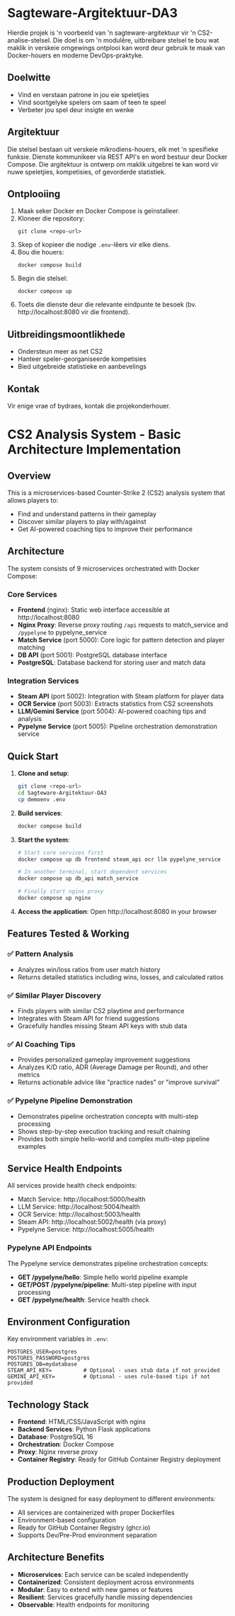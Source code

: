 # Sagteware-Argitektuur-DA3

Hierdie projek is 'n voorbeeld van 'n sagteware-argitektuur vir 'n CS2-analise-stelsel. Die doel is om 'n modulêre, uitbreibare stelsel te bou wat maklik in verskeie omgewings ontplooi kan word deur gebruik te maak van Docker-houers en moderne DevOps-praktyke.

## Doelwitte

- Vind en verstaan patrone in jou eie speletjies
- Vind soortgelyke spelers om saam of teen te speel
- Verbeter jou spel deur insigte en wenke

## Argitektuur

Die stelsel bestaan uit verskeie mikrodiens-houers, elk met 'n spesifieke funksie. Dienste kommunikeer via REST API's en word bestuur deur Docker Compose. Die argitektuur is ontwerp om maklik uitgebrei te kan word vir nuwe speletjies, kompetisies, of gevorderde statistiek.

## Ontplooiing

1. Maak seker Docker en Docker Compose is geïnstalleer.
2. Kloneer die repository:
   ```
   git clone <repo-url>
   ```
3. Skep of kopieer die nodige `.env`-lêers vir elke diens.
4. Bou die houers:
   ```
   docker compose build
   ```
5. Begin die stelsel:
   ```
   docker compose up
   ```
6. Toets die dienste deur die relevante eindpunte te besoek (bv. http://localhost:8080 vir die frontend).

## Uitbreidingsmoontlikhede

- Ondersteun meer as net CS2
- Hanteer speler-georganiseerde kompetisies
- Bied uitgebreide statistieke en aanbevelings

## Kontak

Vir enige vrae of bydraes, kontak die projekonderhouer.
# CS2 Analysis System - Basic Architecture Implementation

## Overview
This is a microservices-based Counter-Strike 2 (CS2) analysis system that allows players to:
- Find and understand patterns in their gameplay
- Discover similar players to play with/against  
- Get AI-powered coaching tips to improve their performance

## Architecture

The system consists of 9 microservices orchestrated with Docker Compose:

### Core Services
- **Frontend** (nginx): Static web interface accessible at http://localhost:8080
- **Nginx Proxy**: Reverse proxy routing `/api` requests to match_service and `/pypelyne` to pypelyne_service
- **Match Service** (port 5000): Core logic for pattern detection and player matching
- **DB API** (port 5001): PostgreSQL database interface
- **PostgreSQL**: Database backend for storing user and match data

### Integration Services  
- **Steam API** (port 5002): Integration with Steam platform for player data
- **OCR Service** (port 5003): Extracts statistics from CS2 screenshots
- **LLM/Gemini Service** (port 5004): AI-powered coaching tips and analysis
- **Pypelyne Service** (port 5005): Pipeline orchestration demonstration service

## Quick Start

1. **Clone and setup**:
   ```bash
   git clone <repo-url>
   cd Sagteware-Argitektuur-DA3
   cp demoenv .env
   ```

2. **Build services**:
   ```bash
   docker compose build
   ```

3. **Start the system**:
   ```bash
   # Start core services first
   docker compose up db frontend steam_api ocr llm pypelyne_service
   
   # In another terminal, start dependent services
   docker compose up db_api match_service
   
   # Finally start nginx proxy
   docker compose up nginx
   ```

4. **Access the application**:
   Open http://localhost:8080 in your browser

## Features Tested & Working

### ✅ Pattern Analysis
- Analyzes win/loss ratios from user match history
- Returns detailed statistics including wins, losses, and calculated ratios

### ✅ Similar Player Discovery  
- Finds players with similar CS2 playtime and performance
- Integrates with Steam API for friend suggestions
- Gracefully handles missing Steam API keys with stub data

### ✅ AI Coaching Tips
- Provides personalized gameplay improvement suggestions
- Analyzes K/D ratio, ADR (Average Damage per Round), and other metrics
- Returns actionable advice like "practice nades" or "improve survival"

### ✅ Pypelyne Pipeline Demonstration
- Demonstrates pipeline orchestration concepts with multi-step processing
- Shows step-by-step execution tracking and result chaining
- Provides both simple hello-world and complex multi-step pipeline examples

## Service Health Endpoints

All services provide health check endpoints:
- Match Service: http://localhost:5000/health
- LLM Service: http://localhost:5004/health  
- OCR Service: http://localhost:5003/health
- Steam API: http://localhost:5002/health (via proxy)
- Pypelyne Service: http://localhost:5005/health

### Pypelyne API Endpoints

The Pypelyne service demonstrates pipeline orchestration concepts:
- **GET /pypelyne/hello**: Simple hello world pipeline example
- **GET/POST /pypelyne/pipeline**: Multi-step pipeline with input processing
- **GET /pypelyne/health**: Service health check

## Environment Configuration

Key environment variables in `.env`:
```
POSTGRES_USER=postgres
POSTGRES_PASSWORD=postgres
POSTGRES_DB=mydatabase
STEAM_API_KEY=          # Optional - uses stub data if not provided
GEMINI_API_KEY=         # Optional - uses rule-based tips if not provided
```

## Technology Stack

- **Frontend**: HTML/CSS/JavaScript with nginx
- **Backend Services**: Python Flask applications
- **Database**: PostgreSQL 16
- **Orchestration**: Docker Compose
- **Proxy**: Nginx reverse proxy
- **Container Registry**: Ready for GitHub Container Registry deployment

## Production Deployment

The system is designed for easy deployment to different environments:
- All services are containerized with proper Dockerfiles
- Environment-based configuration
- Ready for GitHub Container Registry (ghcr.io)
- Supports Dev/Pre-Prod environment separation

## Architecture Benefits

- **Microservices**: Each service can be scaled independently
- **Containerized**: Consistent deployment across environments  
- **Modular**: Easy to extend with new games or features
- **Resilient**: Services gracefully handle missing dependencies
- **Observable**: Health endpoints for monitoring
